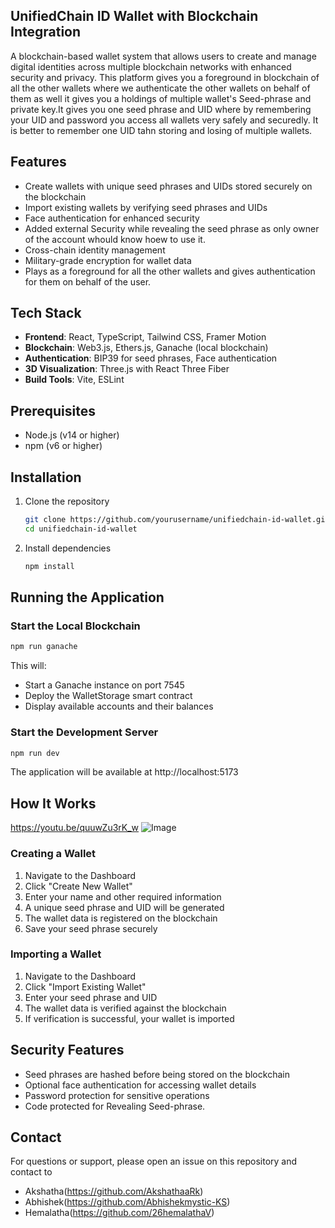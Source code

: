 ## UnifiedChain ID Wallet with Blockchain Integration

A blockchain-based wallet system that allows users to create and manage digital identities across multiple blockchain networks with enhanced security and privacy. This platform gives you a foreground in blockchain of all the other wallets where we authenticate the other wallets on behalf of them as well it gives you a holdings of multiple wallet's Seed-phrase and private key.It gives you one seed phrase and UID where by remembering your UID and password you access all wallets very safely and securedly. It is better to remember one UID tahn storing and losing of multiple wallets.    


## Features

- Create wallets with unique seed phrases and UIDs stored securely on the blockchain
- Import existing wallets by verifying seed phrases and UIDs
- Face authentication for enhanced security
- Added external Security while revealing the seed phrase as only owner of the account whould know hoew to use it.
- Cross-chain identity management
- Military-grade encryption for wallet data
- Plays as a foreground for all the other wallets and gives authentication for them on behalf of the user.

## Tech Stack

- **Frontend**: React, TypeScript, Tailwind CSS, Framer Motion
- **Blockchain**: Web3.js, Ethers.js, Ganache (local blockchain)
- **Authentication**: BIP39 for seed phrases, Face authentication
- **3D Visualization**: Three.js with React Three Fiber
- **Build Tools**: Vite, ESLint

## Prerequisites

- Node.js (v14 or higher)
- npm (v6 or higher)

## Installation

1. Clone the repository
   ```bash
   git clone https://github.com/yourusername/unifiedchain-id-wallet.git
   cd unifiedchain-id-wallet
   ```

2. Install dependencies
   ```bash
   npm install
   ```

## Running the Application

### Start the Local Blockchain

```bash
npm run ganache
```

This will:
- Start a Ganache instance on port 7545
- Deploy the WalletStorage smart contract
- Display available accounts and their balances

### Start the Development Server

```bash
npm run dev
```

The application will be available at http://localhost:5173

## How It Works
https://youtu.be/quuwZu3rK_w
![Image](https://github.com/user-attachments/assets/ec5bec9c-2661-4538-a137-8ebd8dce8843)

### Creating a Wallet

1. Navigate to the Dashboard
2. Click "Create New Wallet"
3. Enter your name and other required information
4. A unique seed phrase and UID will be generated
5. The wallet data is registered on the blockchain
6. Save your seed phrase securely

### Importing a Wallet

1. Navigate to the Dashboard
2. Click "Import Existing Wallet"
3. Enter your seed phrase and UID
4. The wallet data is verified against the blockchain
5. If verification is successful, your wallet is imported

## Security Features

- Seed phrases are hashed before being stored on the blockchain
- Optional face authentication for accessing wallet details
- Password protection for sensitive operations
- Code protected for Revealing Seed-phrase.

## Contact

For questions or support, please open an issue on this repository and contact to 
- Akshatha(https://github.com/AkshathaaRk)
- Abhishek(https://github.com/Abhishekmystic-KS)
- Hemalatha(https://github.com/26hemalathaV)
